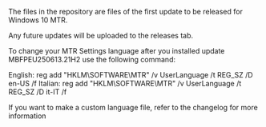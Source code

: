 The files in the repository are files of the first update to be released for Windows 10 MTR.

Any future updates will be uploaded to the releases tab.

To change your MTR Settings language after you installed update MBFPEU250613.21H2 use the following command:

English: reg add "HKLM\SOFTWARE\MTR" /v UserLanguage /t REG_SZ /D en-US /f
Italian: reg add "HKLM\SOFTWARE\MTR" /v UserLanguage /t REG_SZ /D it-IT /f

If you want to make a custom language file, refer to the changelog for more information
